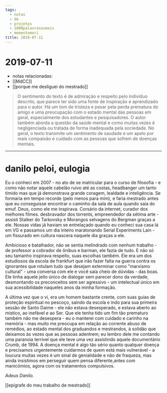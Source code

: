 ```yaml
---
tags:
  - notas
  - de
  - projetos
  - 1000palavrasoumais
  - mementomori
title: 2019-07-11  
---
```


# 2019-07-11  

- notas relacionadas: 
- [[MdCC]]
- [[porque me desliguei do mestrado]]

>O sentimento do texto é de admiração e respeito pelo indivíduo descrito, que parece ter sido uma fonte de inspiração e aprendizado para o autor. Há um tom de tristeza e pesar pela perda prematura do amigo e uma preocupação com o estado mental das pessoas em geral, especialmente dos estudantes e pesquisadores. O autor também aborda a questão da saúde mental e como muitas vezes é negligenciada ou tratada de forma inadequada pela sociedade. No geral, o texto transmite um sentimento de saudade e um apelo por mais compaixão e cuidado com as pessoas que sofrem de doenças mentais.

---

# danilo peloi, eulogia

Eu o conheci em 2007 - no ato de se matricular para o curso de filosofia - e como não notar aquele cabelão ruivo até as costas, headbanger um tanto tímido mas que já demonstrava grande coragem, lealdade e inteligência. Se formaria em tempo recorde (pelo menos para mim), e faria mestrado antes que eu conseguisse encontrar o caminho da sala de aula quando saía do emuf. Deus, como ele me inspirava. Corsário da internet, curador dos melhores filmes. desbravador dos torrents, empreendedor da sétima arte - assisti Stalker do Tarkovsky e Morangos selvagens do Bergman graças a ele. Nossas vidas já haviam se entrelaçado quando eu conheci sua casa lá em VG e passamos um dia inteiro maratonando Serial Experiments Lain - um fissurado em cultura nascera naquele dia graças a ele.

Ambicioso e batalhador, não se sentia melindrado com nenhum trabalho - de professor a cobrador de ônibus e barman, ele fazia de tudo. E não só seu tamanho inspirava respeito, suas escolhas também. Ele era um dos estudiosos da escola de frankfurt que irão fazer falta na guerra contra os ignorantes que rotulam tudo que desejam exterminar como "marxismo cultural" - uma conversa com ele e você saía cheio de dúvidas - das boas. Ele tinha aquele jeito único de dialogar sem parecer dono da verdade, desmontando os preconceitos sem ser agressivo - um intelectual único em sua acessibilidade naqueles anos da minha formação.

A última vez que o vi, era um homem bastante crente, com suas guias de proteção espiritual no pescoço, saindo da escola e indo para sua primeira sessão de Santo Daime - ele não estava desesperado, e estava aberto ao místico, ao inefável e ao Ser. Que ele tenha tido um fim tão prematuro também não me desespera - eu o manterei com cuidado e carinho na memória - mas muito me preocupa em relação ao corrente abuso de remédios, ao estado mental dos graduandos e mestrandos, à solidão que deixamos às vezes que as pessoas adentrem; eu lembro dele me contando uma paranoia terrível que ele teve uma vez assistindo aquele documentário Crumb, de 1994. A doença mental é algo tão sério quanto qualquer doença e precisamos urgentemente cuidarmos de quem está mais vulnerável - a loucura muitas vezes é um sinal de genialidade e não de fraqueza, mas ainda insistimos em perseguir quem pensa diferente,antes com manicômios, agora com os tratamentos compulsivos.

*Adeus Danilo.*

[[epígrafe do meu trabalho de mestrado]]
